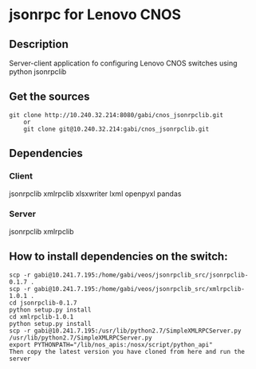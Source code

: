 # jsonrpc for Lenovo CNOS

## Description
Server-client application fo configuring Lenovo CNOS switches using python jsonrpclib



## Get the sources
	git clone http://10.240.32.214:8080/gabi/cnos_jsonrpclib.git
        or
        git clone git@10.240.32.214:gabi/cnos_jsonrpclib.git

## Dependencies
### Client
jsonrpclib xmlrpclib xlsxwriter lxml openpyxl pandas

### Server
jsonrpclib xmlrpclib

## How to install dependencies on the switch:
    scp -r gabi@10.241.7.195:/home/gabi/veos/jsonrpclib_src/jsonrpclib-0.1.7 . 
    scp -r gabi@10.241.7.195:/home/gabi/veos/jsonrpclib_src/xmlrpclib-1.0.1 .
    cd jsonrpclib-0.1.7
    python setup.py install
    cd xmlrpclib-1.0.1
    python setup.py install
    scp -r gabi@10.241.7.195:/usr/lib/python2.7/SimpleXMLRPCServer.py /usr/lib/python2.7/SimpleXMLRPCServer.py
    export PYTHONPATH="/lib/nos_apis:/nosx/script/python_api"
    Then copy the latest version you have cloned from here and run the server


